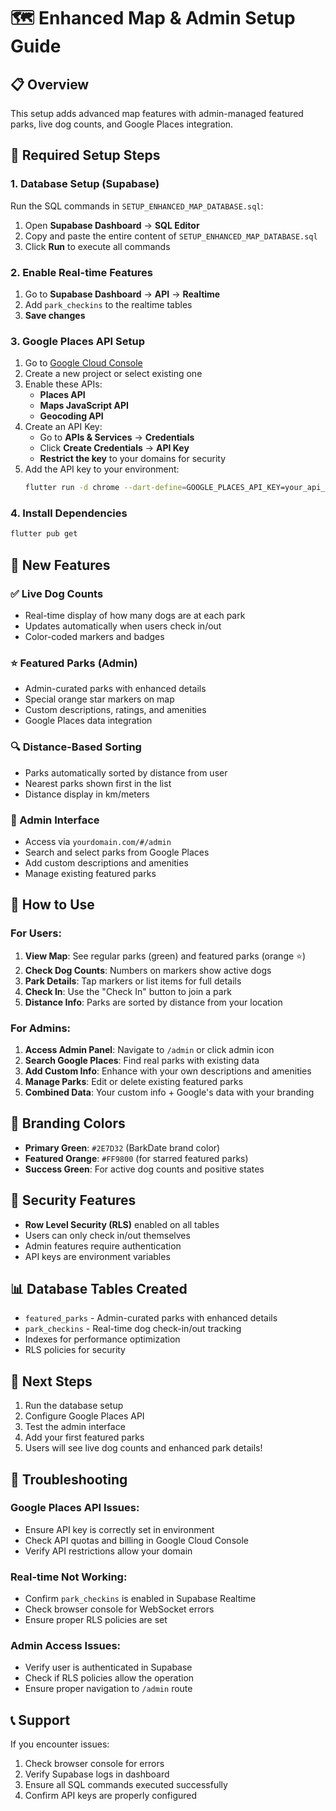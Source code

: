 # 🗺️ Enhanced Map & Admin Setup Guide

## 📋 **Overview**
This setup adds advanced map features with admin-managed featured parks, live dog counts, and Google Places integration.

## 🔧 **Required Setup Steps**

### **1. Database Setup (Supabase)**
Run the SQL commands in `SETUP_ENHANCED_MAP_DATABASE.sql`:

1. Open **Supabase Dashboard** → **SQL Editor**
2. Copy and paste the entire content of `SETUP_ENHANCED_MAP_DATABASE.sql`
3. Click **Run** to execute all commands

### **2. Enable Real-time Features**
1. Go to **Supabase Dashboard** → **API** → **Realtime**
2. Add `park_checkins` to the realtime tables
3. **Save changes**

### **3. Google Places API Setup**
1. Go to [Google Cloud Console](https://console.cloud.google.com/)
2. Create a new project or select existing one
3. Enable these APIs:
   - **Places API**
   - **Maps JavaScript API**
   - **Geocoding API**
4. Create an API Key:
   - Go to **APIs & Services** → **Credentials**
   - Click **Create Credentials** → **API Key**
   - **Restrict the key** to your domains for security
5. Add the API key to your environment:
   ```bash
   flutter run -d chrome --dart-define=GOOGLE_PLACES_API_KEY=your_api_key_here
   ```

### **4. Install Dependencies**
```bash
flutter pub get
```

## 🎯 **New Features**

### **✅ Live Dog Counts**
- Real-time display of how many dogs are at each park
- Updates automatically when users check in/out
- Color-coded markers and badges

### **⭐ Featured Parks (Admin)**
- Admin-curated parks with enhanced details
- Special orange star markers on map
- Custom descriptions, ratings, and amenities
- Google Places data integration

### **🔍 Distance-Based Sorting**
- Parks automatically sorted by distance from user
- Nearest parks shown first in the list
- Distance display in km/meters

### **👤 Admin Interface**
- Access via `yourdomain.com/#/admin`
- Search and select parks from Google Places
- Add custom descriptions and amenities
- Manage existing featured parks

## 📱 **How to Use**

### **For Users:**
1. **View Map**: See regular parks (green) and featured parks (orange ⭐)
2. **Check Dog Counts**: Numbers on markers show active dogs
3. **Park Details**: Tap markers or list items for full details
4. **Check In**: Use the "Check In" button to join a park
5. **Distance Info**: Parks are sorted by distance from your location

### **For Admins:**
1. **Access Admin Panel**: Navigate to `/admin` or click admin icon
2. **Search Google Places**: Find real parks with existing data
3. **Add Custom Info**: Enhance with your own descriptions and amenities  
4. **Manage Parks**: Edit or delete existing featured parks
5. **Combined Data**: Your custom info + Google's data with your branding

## 🎨 **Branding Colors**
- **Primary Green**: `#2E7D32` (BarkDate brand color)
- **Featured Orange**: `#FF9800` (for starred featured parks)
- **Success Green**: For active dog counts and positive states

## 🔐 **Security Features**
- **Row Level Security (RLS)** enabled on all tables
- Users can only check in/out themselves
- Admin features require authentication
- API keys are environment variables

## 📊 **Database Tables Created**
- `featured_parks` - Admin-curated parks with enhanced details
- `park_checkins` - Real-time dog check-in/out tracking
- Indexes for performance optimization
- RLS policies for security

## 🚀 **Next Steps**
1. Run the database setup
2. Configure Google Places API
3. Test the admin interface
4. Add your first featured parks
5. Users will see live dog counts and enhanced park details!

## 🐛 **Troubleshooting**

### **Google Places API Issues:**
- Ensure API key is correctly set in environment
- Check API quotas and billing in Google Cloud Console
- Verify API restrictions allow your domain

### **Real-time Not Working:**
- Confirm `park_checkins` is enabled in Supabase Realtime
- Check browser console for WebSocket errors
- Ensure proper RLS policies are set

### **Admin Access Issues:**
- Verify user is authenticated in Supabase
- Check if RLS policies allow the operation
- Ensure proper navigation to `/admin` route

## 📞 **Support**
If you encounter issues:
1. Check browser console for errors
2. Verify Supabase logs in dashboard
3. Ensure all SQL commands executed successfully
4. Confirm API keys are properly configured
